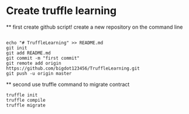 # Create truffle learning

** first create github script! create a new repository on the command line

```shell

echo "# TruffleLearning" >> README.md
git init
git add README.md
git commit -m "first commit"
git remote add origin https://github.com/bigdot123456/TruffleLearning.git
git push -u origin master
```
** second use truffle command to migrate contract

```shell
truffle init
truffle compile
truffle migrate
```
